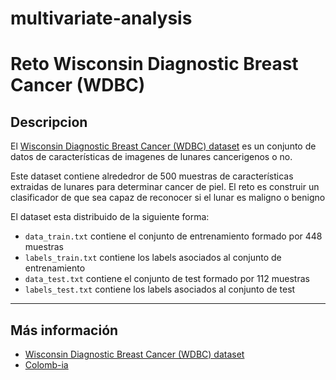 # multivariate-analysis

# Reto Wisconsin Diagnostic Breast Cancer (WDBC)

## Descripcion

El [Wisconsin Diagnostic Breast Cancer (WDBC) dataset](http://archive.ics.uci.edu/ml/datasets/Breast+Cancer+Wisconsin+%28Diagnostic%29) es un conjunto de datos de características de imagenes de lunares cancerigenos o no.

Este dataset contiene alrededror de 500 muestras de características extraidas de lunares para determinar cancer de piel. El reto es construir un clasificador de que sea capaz de reconocer si el lunar es maligno o benigno

El dataset esta distribuido de la siguiente forma:

* `data_train.txt` contiene el conjunto de entrenamiento formado por 448 muestras
* `labels_train.txt` contiene los labels asociados al conjunto de entrenamiento
* `data_test.txt` contiene el conjunto de test formado por 112 muestras
* `labels_test.txt` contiene los labels asociados al conjunto de test

___

## Más información

* [Wisconsin Diagnostic Breast Cancer (WDBC) dataset](http://archive.ics.uci.edu/ml/datasets/Breast+Cancer+Wisconsin+%28Diagnostic%29)
* [Colomb-ia](https://github.com/jcvasquezc/supervised-cancer)
